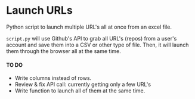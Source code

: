 # Launch URLs

Python script to launch multiple URL's all at once from an excel file. 

`script.py` will use Github's API to grab all URL's (repos) from a user's account and save them into a CSV or other type of file. Then, it will launch them through the browser all at the same time. 

#### TO DO

- Write columns instead of rows.
- Review & fix API call: currently getting only a few URL's
- Write function to launch all of them at the same time.
